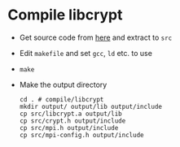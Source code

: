 # Compile libcrypt

* Get source code from [here](https://sourceforge.net/projects/libcrypt/) and extract to `src`

* Edit `makefile` and set `gcc`, `ld` etc. to use

* `make`

* Make the output directory
  ```
  cd . # compile/libcrypt
  mkdir output/ output/lib output/include
  cp src/libcrypt.a output/lib
  cp src/crypt.h output/include
  cp src/mpi.h output/include
  cp src/mpi-config.h output/include
  ```
